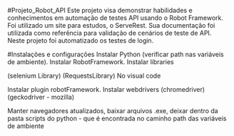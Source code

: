 #Projeto_Robot_API
Este projeto visa demonstrar habilidades e conhecimentos em automação de testes API usando o Robot Framework.<br/>
Foi utilizado um site para estudos, o ServeRest. Sua documentação foi utilizada como referência para validação de cenários de teste de API.<br/>
Neste projeto foi automatizado os testes de login.

#Instalações e configurações
Instalar Python (verificar path nas variáveis de ambiente).
Instalar RobotFramework.
Instalar libraries

(selenium Library) 
(RequestsLibrary) 
No visual code

Instalar plugin robotFramework.
Instalar webdrivers (chromedriver)(geckodriver - mozilla)

Manter navegadores atualizados, baixar arquivos .exe, deixar dentro da pasta scripts do python - que é encontrada no caminho path das variáveis de ambiente
